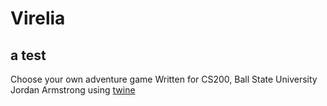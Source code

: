 # Virelia

## a test

Choose your own adventure game
Written for CS200, Ball State University
Jordan Armstrong
using [twine](http://twinery.org)
